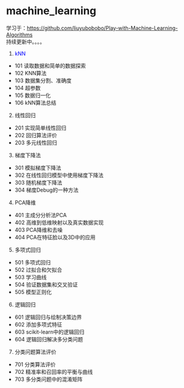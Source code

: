 # machine_learning
学习于：https://github.com/liuyubobobo/Play-with-Machine-Learning-Algorithms  
持续更新中。。。。
1. <font color='blue'>kNN</font>
  * 101 读取数据和简单的数据探索
  * 102 KNN算法
  * 103 数据集分割、准确度
  * 104 超参数
  * 105 数据归一化
  * 106 kNN算法总结
2. 线性回归
  * 201 实现简单线性回归
  * 202 回归算法评价
  * 203 多元线性回归
3. 梯度下降法
  * 301 模拟梯度下降法
  * 302 在线性回归模型中使用梯度下降法
  * 303 随机梯度下降法
  * 304 梯度Debug的一种方法
4. PCA降维
  * 401 主成分分析法PCA
  * 402 高维到低维映射以及真实数据实现
  * 403 PCA降维和去噪
  * 404 PCA在特征脸以及3D中的应用
5. 多项式回归
  * 501 多项式回归
  * 502 过拟合和欠拟合
  * 503 学习曲线
  * 504 验证数据集和交叉验证
  * 505 模型正则化
6. 逻辑回归
  * 601 逻辑回归与绘制决策边界
  * 602 添加多项式特征
  * 603 scikit-learn中的逻辑回归
  * 604 逻辑回归解决多分类问题
7. 分类问题算法评价
  * 701 分类算法评价
  * 702 精准率和召回率的平衡与曲线
  * 703 多分类问题中的混淆矩阵
